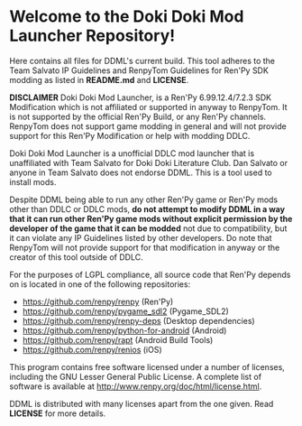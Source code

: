# Welcome to the Doki Doki Mod Launcher Repository!
Here contains all files for DDML's current build. This tool adheres to the Team Salvato IP Guidelines and RenpyTom Guidelines for  Ren'Py SDK modding as listed in **README.md** and **LICENSE**.

**DISCLAIMER**
Doki Doki Mod Launcher, is a Ren'Py 6.99.12.4/7.2.3 SDK Modification which is not affiliated or supported in anyway to RenpyTom. It is not supported by the official Ren'Py Build, or any Ren'Py channels. RenpyTom does not support game modding in general and will not provide support for this Ren'Py Modification or help with modding DDLC.
    
Doki Doki Mod Launcher is a unofficial DDLC mod launcher that is unaffiliated with Team Salvato for Doki Doki Literature Club. Dan Salvato or anyone in Team Salvato does not endorse DDML. This is a tool used to install mods.

Despite DDML being able to run any other Ren'Py game or Ren'Py mods other than DDLC or DDLC mods, **do not attempt to modify DDML in a way that it can run other Ren'Py game mods without explicit permission by the developer of the game that it can be modded** not due to compatibility, but it can violate any IP Guidelines listed by other developers. Do note that RenpyTom will not provide support for that modification in anyway or the creator of this tool outside of DDLC.

For the purposes of LGPL compliance, all source code that Ren'Py depends
on is located in one of the following repositories:

* https://github.com/renpy/renpy (Ren'Py)
* https://github.com/renpy/pygame_sdl2 (Pygame_SDL2)
* https://github.com/renpy/renpy-deps (Desktop dependencies)
* https://github.com/renpy/python-for-android (Android)
* https://github.com/renpy/rapt (Android Build Tools)
* https://github.com/renpy/renios (iOS)

This program contains free software licensed under a number of licenses, including the GNU Lesser General Public License. A complete list of software is available at http://www.renpy.org/doc/html/license.html.

DDML is distributed with many licenses apart from the one given. Read **LICENSE** for more details.
